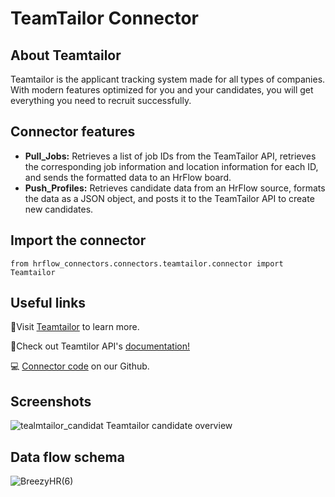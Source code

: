 # TeamTailor Connector

## About Teamtailor

Teamtailor is the applicant tracking system made for all types of companies. With modern features optimized for you and your candidates, you will get everything you need to recruit successfully.

## Connector features

-   **Pull_Jobs:** Retrieves a list of job IDs from the TeamTailor API, retrieves the corresponding job information and location information for each ID, and sends the formatted data to an HrFlow board.
-   **Push_Profiles:** Retrieves candidate data from an HrFlow source, formats the data as a JSON object, and posts it to the TeamTailor API to create new candidates.

## Import the connector
```from hrflow_connectors.connectors.teamtailor.connector import Teamtailor```

## Useful links

📄Visit [Teamtailor](https://www.teamtailor.com/) to learn more.

📄Check out Teamtilor API's [documentation!](https://partner.teamtailor.com/)

💻 [Connector code](https://github.com/Riminder/hrflow-connectors/tree/master/src/hrflow_connectors/connectors/teamtailor) on our Github.

## Screenshots

![tealmtailor_candidat](https://user-images.githubusercontent.com/46778695/213188283-9066d469-b459-4f46-ae0e-5009f877706d.png)
Teamtailor candidate overview

## Data flow schema

![BreezyHR(6)](https://user-images.githubusercontent.com/46778695/213188767-7ddef358-0f0b-4d68-a14f-f0dcc42e4851.jpg)
